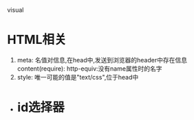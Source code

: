 visual
# HTML相关
1. meta: 名值对信息,在head中,发送到浏览器的header中存在信息
content(require):
http-equiv:没有name属性时的名字
2. style: 唯一可能的值是"text/css",位于head中
* # id选择器

